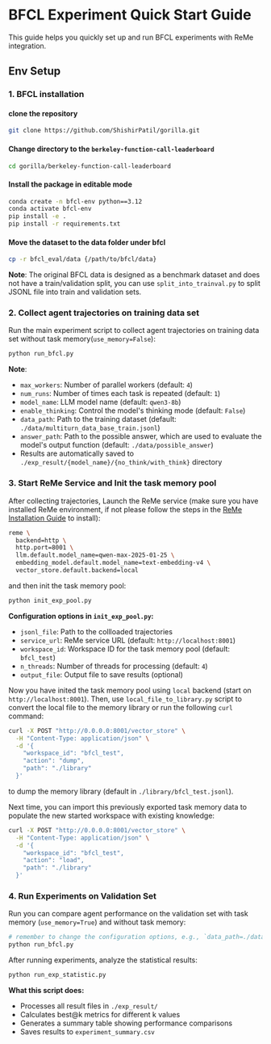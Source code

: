 # BFCL Experiment Quick Start Guide

This guide helps you quickly set up and run BFCL experiments with ReMe integration.

## Env Setup

### 1. BFCL installation

#### clone the repository
```bash
git clone https://github.com/ShishirPatil/gorilla.git
```

#### Change directory to the `berkeley-function-call-leaderboard`
```bash
cd gorilla/berkeley-function-call-leaderboard
```

#### Install the package in editable mode
```bash
conda create -n bfcl-env python==3.12
conda activate bfcl-env
pip install -e .
pip install -r requirements.txt
```

#### Move the dataset to the data folder under bfcl
```bash
cp -r bfcl_eval/data {/path/to/bfcl/data}
```

**Note**: The original BFCL data is designed as a benchmark dataset and does not have a train/validation split, you can use ``split_into_trainval.py`` to split JSONL file into train and validation sets.

### 2. Collect agent trajectories on training data set

Run the main experiment script to collect agent trajectories on training data set without task memory(`use_memory=False`):

```bash
python run_bfcl.py
```

**Note**: 
- `max_workers`: Number of parallel workers (default: `4`)
- `num_runs`: Number of times each task is repeated (default: `1`)
- `model_name`: LLM model name (default: `qwen3-8b`)
- `enable_thinking`: Control the model's thinking mode (default: `False`)
- `data_path`: Path to the training dataset (default: `./data/multiturn_data_base_train.jsonl`)
- `answer_path`: Path to the possible answer, which are used to evaluate the model's output function (default: `./data/possible_answer`)
- Results are automatically saved to `./exp_result/{model_name}/{no_think/with_think}` directory

### 3. Start ReMe Service and Init the task memory pool

After collecting trajectories, Launch the ReMe service (make sure you have installed ReMe environment, if not please follow the steps in the [ReMe Installation Guide](https://github.com/modelscope/ReMe/blob/main/doc/README.md) to install):

```bash
reme \
  backend=http \
  http.port=8001 \
  llm.default.model_name=qwen-max-2025-01-25 \
  embedding_model.default.model_name=text-embedding-v4 \
  vector_store.default.backend=local
```

and then init the task memory pool:

```bash
python init_exp_pool.py
```

**Configuration options in `init_exp_pool.py`:**
- `jsonl_file`: Path to the collloaded trajectories
- `service_url`: ReMe service URL (default: `http://localhost:8001`)
- `workspace_id`: Workspace ID for the task memory pool (default: `bfcl_test`)
- `n_threads`: Number of threads for processing (default: `4`)
- `output_file`: Output file to save results (optional)

Now you have inited the task memory pool using `local` backend (start on `http://localhost:8001`). Then, use `local_file_to_library.py` script to convert the local file to the memory library or run the following `curl` command:
```bash
curl -X POST "http://0.0.0.0:8001/vector_store" \
  -H "Content-Type: application/json" \
  -d '{
    "workspace_id": "bfcl_test",
    "action": "dump",
    "path": "./library"
  }'
```
to dump the memory library (default in `./library/bfcl_test.jsonl`).

Next time, you can import this previously exported task memory data to populate the new started workspace with existing knowledge:
```bash
curl -X POST "http://0.0.0.0:8001/vector_store" \
  -H "Content-Type: application/json" \
  -d '{
    "workspace_id": "bfcl_test",
    "action": "load",
    "path": "./library"
  }'
```


### 4. Run Experiments on Validation Set

Run you can compare agent performance on the validation set with task memory (`use_memory=True`) and without task memory:

```bash
# remember to change the configuration options, e.g., `data_path=./data/multiturn_data_base_val.jsonl`
python run_bfcl.py
```

After running experiments, analyze the statistical results:

```bash
python run_exp_statistic.py
```

**What this script does:**
- Processes all result files in `./exp_result/`
- Calculates best@k metrics for different k values
- Generates a summary table showing performance comparisons
- Saves results to `experiment_summary.csv`
